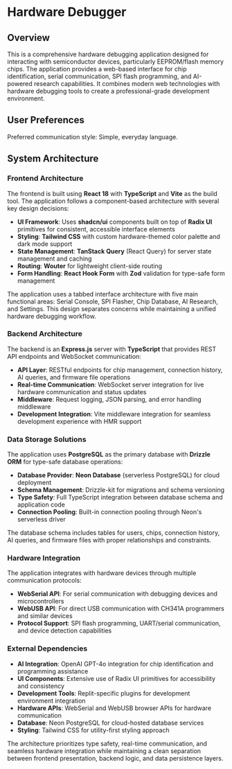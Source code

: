 # Hardware Debugger

## Overview

This is a comprehensive hardware debugging application designed for interacting with semiconductor devices, particularly EEPROM/flash memory chips. The application provides a web-based interface for chip identification, serial communication, SPI flash programming, and AI-powered research capabilities. It combines modern web technologies with hardware debugging tools to create a professional-grade development environment.

## User Preferences

Preferred communication style: Simple, everyday language.

## System Architecture

### Frontend Architecture
The frontend is built using **React 18** with **TypeScript** and **Vite** as the build tool. The application follows a component-based architecture with several key design decisions:

- **UI Framework**: Uses **shadcn/ui** components built on top of **Radix UI** primitives for consistent, accessible interface elements
- **Styling**: **Tailwind CSS** with custom hardware-themed color palette and dark mode support
- **State Management**: **TanStack Query** (React Query) for server state management and caching
- **Routing**: **Wouter** for lightweight client-side routing
- **Form Handling**: **React Hook Form** with **Zod** validation for type-safe form management

The application uses a tabbed interface architecture with five main functional areas: Serial Console, SPI Flasher, Chip Database, AI Research, and Settings. This design separates concerns while maintaining a unified hardware debugging workflow.

### Backend Architecture
The backend is an **Express.js** server with **TypeScript** that provides REST API endpoints and WebSocket communication:

- **API Layer**: RESTful endpoints for chip management, connection history, AI queries, and firmware file operations
- **Real-time Communication**: WebSocket server integration for live hardware communication and status updates
- **Middleware**: Request logging, JSON parsing, and error handling middleware
- **Development Integration**: Vite middleware integration for seamless development experience with HMR support

### Data Storage Solutions
The application uses **PostgreSQL** as the primary database with **Drizzle ORM** for type-safe database operations:

- **Database Provider**: **Neon Database** (serverless PostgreSQL) for cloud deployment
- **Schema Management**: Drizzle-kit for migrations and schema versioning
- **Type Safety**: Full TypeScript integration between database schema and application code
- **Connection Pooling**: Built-in connection pooling through Neon's serverless driver

The database schema includes tables for users, chips, connection history, AI queries, and firmware files with proper relationships and constraints.

### Hardware Integration
The application integrates with hardware devices through multiple communication protocols:

- **WebSerial API**: For serial communication with debugging devices and microcontrollers
- **WebUSB API**: For direct USB communication with CH341A programmers and similar devices
- **Protocol Support**: SPI flash programming, UART/serial communication, and device detection capabilities

### External Dependencies

- **AI Integration**: OpenAI GPT-4o integration for chip identification and programming assistance
- **UI Components**: Extensive use of Radix UI primitives for accessibility and consistency
- **Development Tools**: Replit-specific plugins for development environment integration
- **Hardware APIs**: WebSerial and WebUSB browser APIs for hardware communication
- **Database**: Neon PostgreSQL for cloud-hosted database services
- **Styling**: Tailwind CSS for utility-first styling approach

The architecture prioritizes type safety, real-time communication, and seamless hardware integration while maintaining a clean separation between frontend presentation, backend logic, and data persistence layers.